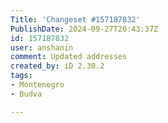 ```yaml
---
Title: 'Changeset #157187832'
PublishDate: 2024-09-27T20:43:37Z
id: 157187832
user: anshanin
comment: Updated addresses
created_by: iD 2.30.2
tags:
- Montenegro
- Budva

---
```

